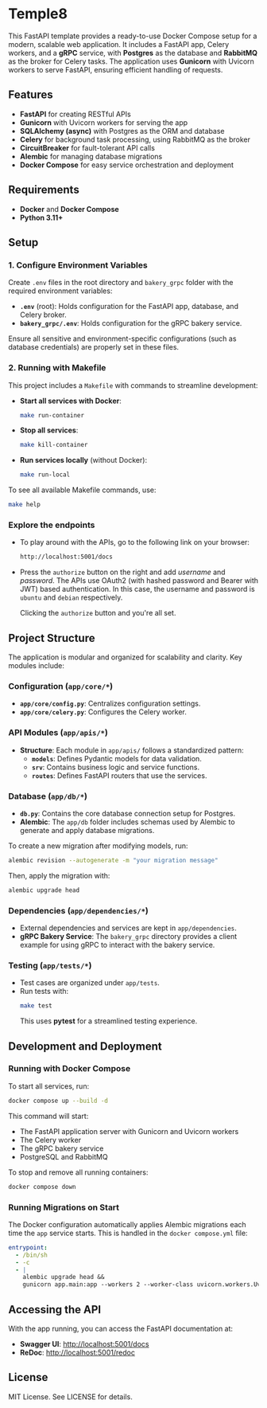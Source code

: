 
# Temple8

This FastAPI template provides a ready-to-use Docker Compose setup for a modern, scalable web application. It includes a FastAPI app, Celery workers, and a **gRPC** service, with **Postgres** as the database and **RabbitMQ** as the broker for Celery tasks. The application uses **Gunicorn** with Uvicorn workers to serve FastAPI, ensuring efficient handling of requests.

## Features
- **FastAPI** for creating RESTful APIs
- **Gunicorn** with Uvicorn workers for serving the app
- **SQLAlchemy (async)** with Postgres as the ORM and database
- **Celery** for background task processing, using RabbitMQ as the broker
- **CircuitBreaker** for fault-tolerant API calls
- **Alembic** for managing database migrations
- **Docker Compose** for easy service orchestration and deployment

## Requirements
- **Docker** and **Docker Compose**
- **Python 3.11+**

## Setup

### 1. Configure Environment Variables

Create `.env` files in the root directory and `bakery_grpc` folder with the required environment variables:

- **`.env`** (root): Holds configuration for the FastAPI app, database, and Celery broker.
- **`bakery_grpc/.env`**: Holds configuration for the gRPC bakery service.

Ensure all sensitive and environment-specific configurations (such as database credentials) are properly set in these files.

### 2. Running with Makefile

This project includes a `Makefile` with commands to streamline development:

- **Start all services with Docker**:
  ```bash
  make run-container
  ```
- **Stop all services**:
  ```bash
  make kill-container
  ```
- **Run services locally** (without Docker):
  ```bash
  make run-local
  ```

To see all available Makefile commands, use:
```bash
make help
```
### Explore the endpoints

-   To play around with the APIs, go to the following link on your browser:

    ```sh
    http://localhost:5001/docs
    ```

-   Press the `authorize` button on the right and add _username_ and _password_. The APIs
    use OAuth2 (with hashed password and Bearer with JWT) based authentication. In this
    case, the username and password is `ubuntu` and `debian` respectively.

    Clicking the `authorize` button and you're all set.


## Project Structure

The application is modular and organized for scalability and clarity. Key modules include:

### Configuration (`app/core/*`)
- **`app/core/config.py`**: Centralizes configuration settings.
- **`app/core/celery.py`**: Configures the Celery worker.
  
### API Modules (`app/apis/*`)
- **Structure**: Each module in `app/apis/` follows a standardized pattern:
  - **`models`**: Defines Pydantic models for data validation.
  - **`srv`**: Contains business logic and service functions.
  - **`routes`**: Defines FastAPI routers that use the services.

### Database (`app/db/*`)
- **`db.py`**: Contains the core database connection setup for Postgres.
- **Alembic**: The `app/db` folder includes schemas used by Alembic to generate and apply database migrations.

To create a new migration after modifying models, run:
```bash
alembic revision --autogenerate -m "your migration message"
```
Then, apply the migration with:
```bash
alembic upgrade head
```

### Dependencies (`app/dependencies/*`)
- External dependencies and services are kept in `app/dependencies`.
- **gRPC Bakery Service**: The `bakery_grpc` directory provides a client example for using gRPC to interact with the bakery service.

### Testing (`app/tests/*`)
- Test cases are organized under `app/tests`.
- Run tests with:
  ```bash
  make test
  ```
  This uses **pytest** for a streamlined testing experience.

## Development and Deployment

### Running with Docker Compose

To start all services, run:
```bash
docker compose up --build -d
```

This command will start:
- The FastAPI application server with Gunicorn and Uvicorn workers
- The Celery worker
- The gRPC bakery service
- PostgreSQL and RabbitMQ

To stop and remove all running containers:
```bash
docker compose down
```

### Running Migrations on Start

The Docker configuration automatically applies Alembic migrations each time the `app` service starts. This is handled in the `docker compose.yml` file:
```yaml
entrypoint:
  - /bin/sh
  - -c
  - |
    alembic upgrade head &&
    gunicorn app.main:app --workers 2 --worker-class uvicorn.workers.UvicornWorker -b 0.0.0.0:5001
```

## Accessing the API

With the app running, you can access the FastAPI documentation at:
- **Swagger UI**: [http://localhost:5001/docs](http://localhost:5001/docs)
- **ReDoc**: [http://localhost:5001/redoc](http://localhost:5001/redoc)

## License

MIT License. See LICENSE for details.
